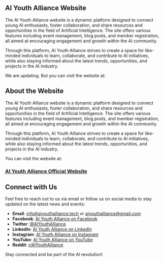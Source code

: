 ## AI Youth Alliance Website

The AI Youth Alliance website is a dynamic platform designed to connect young AI enthusiasts, foster collaboration, and share resources and opportunities in the field of Artificial Intelligence. The site offers various features including event management, blog posts, and member registration, all aimed at encouraging engagement and growth within the AI community.

Through this platform, AI Youth Alliance strives to create a space for like-minded individuals to learn, collaborate, and contribute to AI initiatives, while also staying informed about the latest trends, opportunities, and projects in the AI industry.

We are updating. But you can visit the website at:

## About the Website

The AI Youth Alliance website is a dynamic platform designed to connect young AI enthusiasts, foster collaboration, and share resources and opportunities in the field of Artificial Intelligence. The site offers various features including event management, blog posts, and member registration, all aimed at encouraging engagement and growth within the AI community.

Through this platform, AI Youth Alliance strives to create a space for like-minded individuals to learn, collaborate, and contribute to AI initiatives, while also staying informed about the latest trends, opportunities, and projects in the AI industry.

You can visit the website at:

### [AI Youth Alliance Official Website](https://aiyouthalliance.great-site.net)

## Connect with Us

Feel free to reach out to us via email or follow us on social media to stay updated on the latest news and events:

- **Email**: [info@aiyouthalliance.tech](mailto:info@aiyouthalliance.tech) or [aiyouthalliance@gmail.com](mailto:aiyouthalliance@gmail.com)
- **Facebook**: [AI Youth Alliance on Facebook](https://www.facebook.com/AIYouthAlliance)
- **Twitter**: [@AIYouthAlliance](https://twitter.com/AIYouthAlliance)
- **LinkedIn**: [AI Youth Alliance on LinkedIn](https://www.linkedin.com/company/aiyouthalliance)
- **Instagram**: [AI Youth Alliance on Instagram](https://www.instagram.com/aiyouthalliance)
- **YouTube**: [AI Youth Alliance on YouTube](https://www.youtube.com/channel/AIYouthAlliance)
- **Reddit**: [r/AIYouthAlliance](https://www.reddit.com/r/AIYouthAlliance)

Stay connected and be part of the AI revolution!

